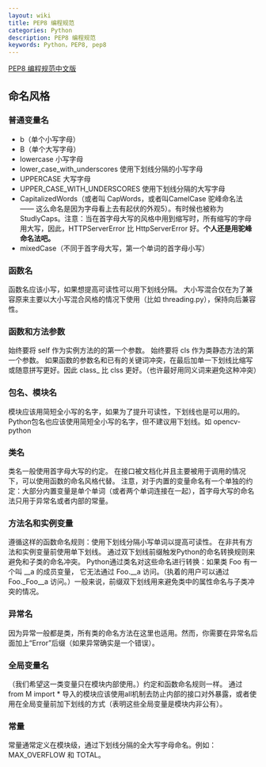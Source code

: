 ```yaml
---
layout: wiki
title: PEP8 编程规范
categories: Python
description: PEP8 编程规范
keywords: Python，PEP8, pep8
---
```

 
[PEP8 编程规范中文版](https://blog.csdn.net/ratsniper/article/details/78954852)

## 命名风格
### 普通变量名

- b（单个小写字母）
- B（单个大写字母）
- lowercase 小写字母
- lower\_case\_with\_underscores 使用下划线分隔的小写字母
- UPPERCASE 大写字母
- UPPER\_CASE\_WITH\_UNDERSCORES 使用下划线分隔的大写字母
- CapitalizedWords（或者叫 CapWords，或者叫CamelCase 驼峰命名法 —— 这么命名是因为字母看上去有起伏的外观5）。有时候也被称为StudlyCaps。注意：当在首字母大写的风格中用到缩写时，所有缩写的字母用大写，因此，HTTPServerError 比 HttpServerError 好。**个人还是用驼峰命名法吧。**
- mixedCase（不同于首字母大写，第一个单词的首字母小写）

### 函数名
函数名应该小写，如果想提高可读性可以用下划线分隔。
大小写混合仅在为了兼容原来主要以大小写混合风格的情况下使用（比如 threading.py），保持向后兼容性。

### 函数和方法参数
始终要将 self 作为实例方法的的第一个参数。
始终要将 cls 作为类静态方法的第一个参数。
如果函数的参数名和已有的关键词冲突，在最后加单一下划线比缩写或随意拼写更好。因此 class_ 比 clss 更好。（也许最好用同义词来避免这种冲突）

### 包名、模块名
模块应该用简短全小写的名字，如果为了提升可读性，下划线也是可以用的。Python包名也应该使用简短全小写的名字，但不建议用下划线。如 opencv-python

### 类名
类名一般使用首字母大写的约定。
在接口被文档化并且主要被用于调用的情况下，可以使用函数的命名风格代替。
注意，对于内置的变量命名有一个单独的约定：大部分内置变量是单个单词（或者两个单词连接在一起），首字母大写的命名法只用于异常名或者内部的常量。

### 方法名和实例变量
遵循这样的函数命名规则：使用下划线分隔小写单词以提高可读性。
在非共有方法和实例变量前使用单下划线。
通过双下划线前缀触发Python的命名转换规则来避免和子类的命名冲突。
Python通过类名对这些命名进行转换：如果类 Foo 有一个叫 \_\_a 的成员变量， 它无法通过 Foo.\_\_a 访问。（执着的用户可以通过 Foo.\_Foo_\_a 访问。）一般来说，前缀双下划线用来避免类中的属性命名与子类冲突的情况。 

### 异常名
因为异常一般都是类，所有类的命名方法在这里也适用。然而，你需要在异常名后面加上“Error”后缀（如果异常确实是一个错误）。

### 全局变量名
（我们希望这一类变量只在模块内部使用。）约定和函数命名规则一样。
通过 from M import * 导入的模块应该使用all机制去防止内部的接口对外暴露，或者使用在全局变量前加下划线的方式（表明这些全局变量是模块内非公有）。

### 常量
常量通常定义在模块级，通过下划线分隔的全大写字母命名。例如： MAX_OVERFLOW 和 TOTAL。




















　　

